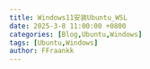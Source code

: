 ```yaml
---
title: Windows11安装Ubuntu_WSL
date: 2025-3-8 11:00:00 +0800
categories: [Blog,Ubuntu,Windows]
tags: [Ubuntu,Windows]
author: FFraankk
---
```

